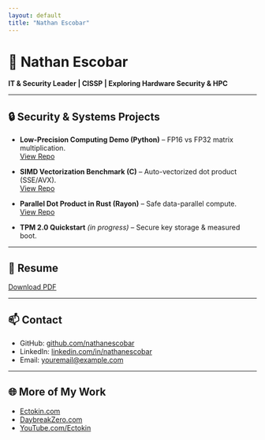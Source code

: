 ```yaml
---
layout: default
title: "Nathan Escobar"
---
```


# 👋 Nathan Escobar
**IT & Security Leader | CISSP | Exploring Hardware Security & HPC**

---

## 🔒 Security & Systems Projects
- **Low-Precision Computing Demo (Python)** – FP16 vs FP32 matrix multiplication.  
  [View Repo](#)

- **SIMD Vectorization Benchmark (C)** – Auto-vectorized dot product (SSE/AVX).  
  [View Repo](#)

- **Parallel Dot Product in Rust (Rayon)** – Safe data-parallel compute.  
  [View Repo](#)

- **TPM 2.0 Quickstart** *(in progress)* – Secure key storage & measured boot.

---

## 📄 Resume
[Download PDF](resume.pdf)

---

## 📫 Contact
- GitHub: [github.com/nathanescobar](https://github.com/nathanescobar)  
- LinkedIn: [linkedin.com/in/nathanescobar](https://www.linkedin.com/in/nathanescobar)  
- Email: youremail@example.com  

---

## 🌐 More of My Work
- [Ectokin.com](https://ectokin.com)
- [DaybreakZero.com](https://daybreakzero.com)
- [YouTube.com/Ectokin](https://youtube.com/ectokin)
